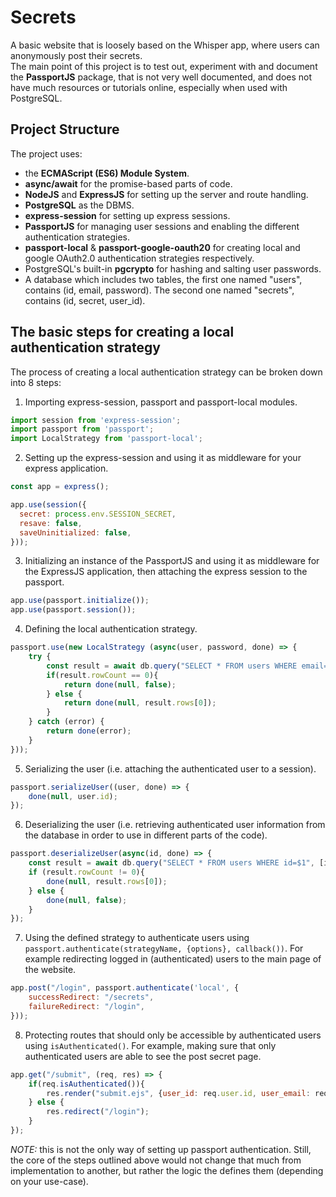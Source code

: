 # Secrets 
A basic website that is loosely based on the Whisper app, where users can anonymously post their secrets.<br />
The main point of this project is to test out, experiment with and document the <b>PassportJS</b> package, that is not very well documented, and does not have much resources or tutorials online, especially when used with PostgreSQL.<br />
## Project Structure
The project uses:
- the <b>ECMAScript (ES6) Module System</b>.
- <b>async/await</b> for the promise-based parts of code.
- <b>NodeJS</b> and <b>ExpressJS</b> for setting up the server and route handling.
- <b>PostgreSQL</b> as the DBMS.
- <b>express-session</b> for setting up express sessions.
- <b>PassportJS</b> for managing user sessions and enabling the different authentication strategies.
- <b>passport-local</b> & <b>passport-google-oauth20</b> for creating local and google OAuth2.0 authentication strategies respectively.
- PostgreSQL's built-in <b>pgcrypto</b> for hashing and salting user passwords.
- A database which includes two tables, the first one named "users", contains (id, email, password). The second one named "secrets", contains (id, secret, user_id).
## The basic steps for creating a local authentication strategy
The process of creating a local authentication strategy can be broken down into 8 steps:
1. Importing express-session, passport and passport-local modules.
```js
import session from 'express-session';
import passport from 'passport';
import LocalStrategy from 'passport-local';
```
2. Setting up the express-session and using it as middleware for your express application.
```js
const app = express();

app.use(session({
  secret: process.env.SESSION_SECRET,
  resave: false,
  saveUninitialized: false,
}));
```
3. Initializing an instance of the PassportJS and using it as middleware for the ExpressJS application, then attaching the express session to the passport.
```js
app.use(passport.initialize());
app.use(passport.session());
```
4. Defining the local authentication strategy.
```js
passport.use(new LocalStrategy (async(user, password, done) => {
    try {
        const result = await db.query("SELECT * FROM users WHERE email=$1 AND pwd = crypt($2, pwd)", [user, password]);
        if(result.rowCount == 0){
            return done(null, false);
        } else {
            return done(null, result.rows[0]);
        }
    } catch (error) {
        return done(error);
    }
}));
```
5. Serializing the user (i.e. attaching the authenticated user to a session).
```js
passport.serializeUser((user, done) => {
    done(null, user.id);
});
```
6. Deserializing the user (i.e. retrieving authenticated user information from the database in order to use in different parts of the code).
```js
passport.deserializeUser(async(id, done) => {
    const result = await db.query("SELECT * FROM users WHERE id=$1", [id]);
    if (result.rowCount != 0){
        done(null, result.rows[0]);
    } else {
        done(null, false);
    }
});
```
7. Using the defined strategy to authenticate users using `passport.authenticate(strategyName, {options}, callback())`. For example redirecting logged in (authenticated) users to the main page of the website.
```js
app.post("/login", passport.authenticate('local', {
    successRedirect: "/secrets",
    failureRedirect: "/login",
}));
```
8. Protecting routes that should only be accessible by authenticated users using `isAuthenticated()`. For example, making sure that only authenticated users are able to see the post secret page.
```js
app.get("/submit", (req, res) => {
    if(req.isAuthenticated()){
        res.render("submit.ejs", {user_id: req.user.id, user_email: req.user.email, username: req.user.username});
    } else {
        res.redirect("/login");
    }
});
```
<i>NOTE:</i> this is not the only way of setting up passport authentication. Still, the core of the steps outlined above would not change that much from implementation to another, but rather the logic the defines them (depending on your use-case).
